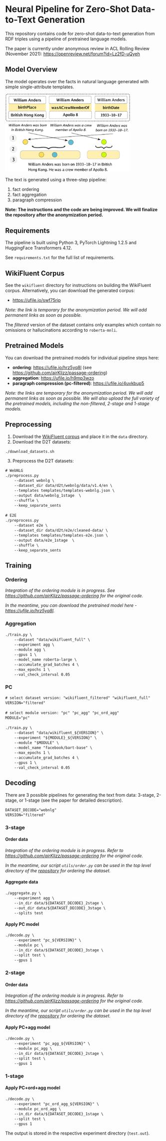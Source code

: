 # Neural Pipeline for Zero-Shot Data-to-Text Generation

This repository contains code for zero-shot data-to-text generation from RDF triples using a pipeline of pretrained language models. 

The paper is currently under anonymous review in ACL Rolling Review (November 2021): https://openreview.net/forum?id=Lz2fD-uQyeh

## Model Overview
The model operates over the facts in natural language generated with simple single-attribute templates.

<p align="left">
  <img src="img/model.png" width=400px />
</p>

The text is generated using a three-step pipeline:
1) fact ordering
2) fact aggregation
3) paragraph compression

<!--## Quickstart
TODO
 ### Pipeline
1. Install the requirements:
```
pip install -r requirements.txt
```
2. Download the datasets:
```
./download_datasets.sh
```
3. Download the pretrained models:
- fact ordering
- fact aggregation
- paragraph compression
4. Run the pipeline:
```
./run_pipeline.sh --dataset webnlg --gpus 1
```
### Interactive Mode
You can also use any of the models in interactive mode (with manual input): see `interact.py`. -->

**Note: The instructions and the code are being improved. We will finalize the repository after the anonymization period.**

## Requirements
The pipeline is built using Python 3, PyTorch Lightning 1.2.5 and HuggingFace Transformers 4.12. 

See `requirements.txt` for the full list of requirements.


## WikiFluent Corpus
See the `wikifluent` directory for instructions on building the WikiFluent corpus. Alternatively, you can download the generated corpus:

- https://ufile.io/swf75rip

*Note: the link is temporary for the anonymization period. We will add permanent links as soon as possible.*

The *filtered* version of the dataset contains only examples which contain no omissions or hallucinations according to `roberta-mnli`.

## Pretrained Models
You can download the pretrained models for individual pipeline steps here:

- **ordering**: https://ufile.io/hrz5yq8l  (see https://github.com/airKlizz/passage-ordering)
- **aggregation**: https://ufile.io/h9mp3wzo
- **paragraph compression (pc-filtered)**: https://ufile.io/4uvkbup5

*Note: the links are temporary for the anonymization period. We will add permanent links as soon as possible. We will also upload the full variety of the pretrained models, including the non-filtered, 2-stage and 1-stage models.*


## Preprocessing

1.  Download the [WikiFluent corpus](https://ufile.io/swf75rip) and place it in the `data` directory.
2. Download the D2T datasets:
```
./download_datasets.sh
```
3. Preprocess the D2T datasets:
```
# WebNLG
./preprocess.py 
    --dataset webnlg \
    --dataset_dir data/d2t/webnlg/data/v1.4/en \
    --templates templates/templates-webnlg.json \
    --output data/webnlg_1stage  \
    --shuffle \
    --keep_separate_sents

# E2E
./preprocess.py 
    --dataset e2e \
    --dataset_dir data/d2t/e2e/cleaned-data/ \
    --templates templates/templates-e2e.json \
    --output data/e2e_1stage  \
    --shuffle \
    --keep_separate_sents
```

## Training

### Ordering
*Integration of the ordering module is in progress. See https://github.com/airKlizz/passage-ordering for the original code.*

*In the meantime, you can download the pretrained model here - https://ufile.io/hrz5yq8l.*

### Aggregation
```
./train.py \
    --dataset "data/wikifluent_full" \
    --experiment agg \
    --module agg \
    --gpus 1 \
    --model_name roberta-large \
    --accumulate_grad_batches 4 \
    --max_epochs 1 \
    --val_check_interval 0.05
```

### PC
```
# select dataset version: "wikifluent_filtered" "wikifluent_full"
VERSION="filtered"

# select module version: "pc" "pc_agg" "pc_ord_agg"
MODULE="pc"

./train.py \
    --dataset "data/wikifluent_${VERSION}" \
    --experiment "${MODULE}_${VERSION}" \
    --module "$MODULE" \
    --model_name "facebook/bart-base" \
    --max_epochs 1 \
    --accumulate_grad_batches 4 \
    --gpus 1 \
    --val_check_interval 0.05
```


## Decoding
There are 3 possible pipelines for generating the text from data: 3-stage, 2-stage, or 1-stage (see the paper for detailed description).

```
DATASET_DECODE="webnlg"
VERSION="filtered"
```


### 3-stage

#### Order data
*Integration of the ordering module is in progress. Refer to https://github.com/airKlizz/passage-ordering for the original code.* 

*In the meantime, our script `utils/order.py` can be used in the top level directory of the [repository](https://github.com/airKlizz/passage-ordering) for ordering the dataset.*

#### Aggregate data
```
./aggregate.py \
    --experiment agg \
    --in_dir data/${DATASET_DECODE}_2stage \
    --out_dir data/${DATASET_DECODE}_3stage \
    --splits test
```
#### Apply PC model
```
./decode.py \
    --experiment "pc_${VERSION}" \
    --module pc \
    --in_dir data/${DATASET_DECODE}_3stage \
    --split test \
    --gpus 1
```

### 2-stage
#### Order data
*Integration of the ordering module is in progress. Refer to https://github.com/airKlizz/passage-ordering for the original code.* 

*In the meantime, our script `utils/order.py` can be used in the top level directory of the [repository](https://github.com/airKlizz/passage-ordering) for ordering the dataset.*


#### Apply PC+agg model
```
./decode.py \
    --experiment "pc_agg_${VERSION}" \
    --module pc_agg \
    --in_dir data/${DATASET_DECODE}_2stage \
    --split test \
    --gpus 1
```

### 1-stage
#### Apply PC+ord+agg model
```
./decode.py \
    --experiment "pc_ord_agg_${VERSION}" \
    --module pc_ord_agg \
    --in_dir data/${DATASET_DECODE}_1stage \
    --split test \
    --gpus 1
```

The output is stored in the respective experiment directory (`test.out`).